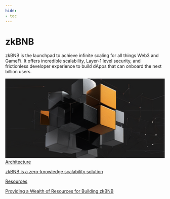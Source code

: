 ```yaml
---
hide:
- toc
---
```


<style>
   .md-source-file, .md-content__button.md-icon {
      display: none;
   }
</style>

<div class="section-head">
    <div class="left">
        <h1>zkBNB</h1>
        <p>zkBNB is the launchpad to achieve infinite scaling for all things Web3 and GameFi. It offers incredible scalability, Layer-1 level security, and frictionless developer experience to build dApps that can onboard the next billion users.</p>
    </div>
    <div class="image">
        <img src="static/zkbnb.png" alt="BNB Chain Fusion" loading="lazy">
    </div>
</div>



<div class="section-body">
    <a href="./core-concept/zkbnb-arch.md">
        <div>Architecture</div>
        <p>zkBNB is a zero-knowledge scalability solution</p>
    </a>
    <a href="./resources.md">
        <div>Resources</div>
        <p>Providing a Wealth of Resources for Building zkBNB</p>
    </a>
</div>